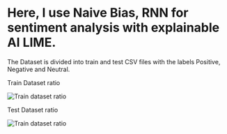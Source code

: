 
<h1 >Here, I use Naive Bias, RNN for sentiment analysis with explainable AI LIME. </h1>

The Dataset is divided into train and test CSV files with the labels Positive, Negative and Neutral. 

<p> Train Dataset ratio </p>
<img src="https://drive.google.com/uc?id=1qHVrsb4vTv0BRVQlxSH4tCS4q09yN2hb" alt="Train dataset ratio" />


<p> Test Dataset ratio </p>
<img src="https://drive.google.com/uc?id=1J4ooIIV4Mob7BeKLoZNaiBbfsFNzcrfF" alt="Train dataset ratio" />

